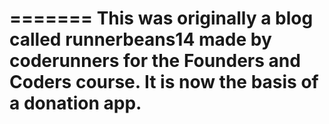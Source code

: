 =======
This was originally a blog called runnerbeans14 made by coderunners for the Founders and Coders course. It is now the basis of a donation app.
=======